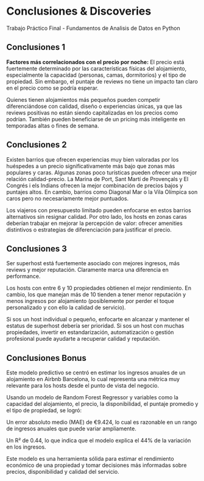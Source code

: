 # Conclusiones & Discoveries 

Trabajo Práctico Final - Fundamentos de Analisis de Datos en Python

## Conclusiones 1
**Factores más correlacionados con el precio por noche:**
El precio está fuertemente determinado por las características físicas del alojamiento, especialmente la capacidad (personas, camas, dormitorios) y el tipo de propiedad. Sin embargo, el puntaje de reviews no tiene un impacto tan claro en el precio como se podría esperar.

Quienes tienen alojamientos más pequeños pueden competir diferenciándose con calidad, diseño o experiencias únicas, ya que las reviews positivas no están siendo capitalizadas en los precios como podrían. También pueden beneficiarse de un pricing más inteligente en temporadas altas o fines de semana.

## Conclusiones 2
Existen barrios que ofrecen experiencias muy bien valoradas por los huéspedes a un precio significativamente más bajo que zonas más populares y caras. Algunas zonas poco turísticas pueden ofrecer una mejor relación calidad-precio.
La Marina de Port, Sant Martí de Provençals y El Congrés i els Indians ofrecen la mejor combinación de precios bajos y puntajes altos. En cambio, barrios como Diagonal Mar o la Vila Olímpica son caros pero no necesariamente mejor puntuados.

Los viajeros con presupuesto limitado pueden enfocarse en estos barrios alternativos sin resignar calidad. Por otro lado, los hosts en zonas caras deberían trabajar en mejorar la percepción de valor: ofrecer amenities distintivos o estrategias de diferenciación para justificar el precio.

## Conclusiones 3
Ser superhost está fuertemente asociado con mejores ingresos, más reviews y mejor reputación. Claramente marca una diferencia en performance.

Los hosts con entre 6 y 10 propiedades obtienen el mejor rendimiento. En cambio, los que manejan más de 10 tienden a tener menor reputación y menos ingresos por alojamiento (posiblemente por perder el toque personalizado y con ello la calidad de servicio).

Si sos un host individual o pequeño, enfocarte en alcanzar y mantener el estatus de superhost debería ser prioridad. Si sos un host con muchas propiedades, invertir en estandarización, automatización o gestión profesional puede ayudarte a recuperar calidad y reputación.

## Conclusiones Bonus
Este modelo predictivo se centró en estimar los ingresos anuales de un alojamiento en Airbnb Barcelona, lo cual representa una métrica muy relevante para los hosts desde el punto de vista del negocio.

Usando un modelo de Random Forest Regressor y variables como la capacidad del alojamiento, el precio, la disponibilidad, el puntaje promedio y el tipo de propiedad, se logró:

Un error absoluto medio (MAE) de €9.424, lo cual es razonable en un rango de ingresos anuales que puede variar ampliamente.

Un R² de 0.44, lo que indica que el modelo explica el 44% de la variación en los ingresos. 

Este modelo es una herramienta sólida para estimar el rendimiento económico de una propiedad y tomar decisiones más informadas sobre precios, disponibilidad y calidad del servicio.

